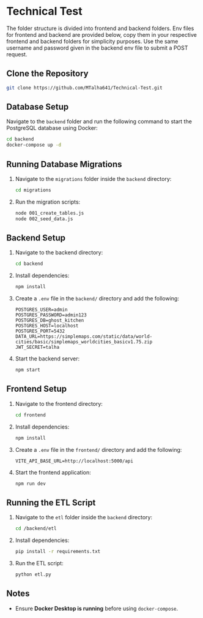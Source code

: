 # Technical Test
The folder structure is divided into frontend and backend folders. Env files for frontend and backend are provided below, copy them in your respective frontend and backend folders for simplicity purposes. Use the  same username and password given in the backend env file to submit a POST request.

## Clone the Repository
```sh
git clone https://github.com/MTalha641/Technical-Test.git

```

## Database Setup
Navigate to the `backend` folder and run the following command to start the PostgreSQL database using Docker:
```sh
cd backend
docker-compose up -d
```

## Running Database Migrations
1. Navigate to the `migrations` folder inside the `backend` directory:
   ```sh
   cd migrations
   ```
2. Run the migration scripts:
   ```sh
   node 001_create_tables.js
   node 002_seed_data.js
   ```

## Backend Setup
1. Navigate to the backend directory:
   ```sh
   cd backend
   ```
2. Install dependencies:
   ```sh
   npm install
   ```
3. Create a `.env` file in the `backend/` directory and add the following:
   ```
   POSTGRES_USER=admin
   POSTGRES_PASSWORD=admin123
   POSTGRES_DB=ghost_kitchen
   POSTGRES_HOST=localhost
   POSTGRES_PORT=5432
   DATA_URL=https://simplemaps.com/static/data/world-cities/basic/simplemaps_worldcities_basicv1.75.zip
   JWT_SECRET=talha
   ```
4. Start the backend server:
   ```sh
   npm start
   ```
  

## Frontend Setup
1. Navigate to the frontend directory:
   ```sh
   cd frontend
   ```
2. Install dependencies:
   ```sh
   npm install
   ```
3. Create a `.env` file in the `frontend/` directory and add the following:
   ```
   VITE_API_BASE_URL=http://localhost:5000/api
   ```
4. Start the frontend application:
   ```sh
   npm run dev
   ```
   

## Running the ETL Script
1. Navigate to the `etl` folder inside the `backend` directory:
   ```sh
   cd /backend/etl
   ```
2. Install dependencies:
   ```sh
   pip install -r requirements.txt
   ```
3. Run the ETL script:
   ```sh
   python etl.py
   ```

## Notes
- Ensure **Docker Desktop is running** before using `docker-compose`.


